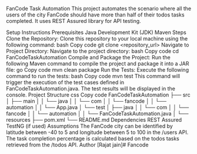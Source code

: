FanCode Task Automation
This project automates the scenario where all the users of the city FanCode should have more than half of their todos tasks completed. It uses REST Assured library for API testing.

Setup Instructions
Prerequisites
Java Development Kit (JDK)
Maven
Steps
Clone the Repository:
Clone this repository to your local machine using the following command:
bash
Copy code
git clone <repository_url>
Navigate to Project Directory:
Navigate to the project directory:
bash
Copy code
cd FanCodeTaskAutomation
Compile and Package the Project:
Run the following Maven command to compile the project and package it into a JAR file:
go
Copy code
mvn clean package
Run the Tests:
Execute the following command to run the tests:
bash
Copy code
mvn test
This command will trigger the execution of the test cases defined in FanCodeTaskAutomation.java. The test results will be displayed in the console.
Project Structure
css
Copy code
FanCodeTaskAutomation
├── src
│   ├── main
│   │   └── java
│   │       └── com
│   │           └── fancode
│   │               └── automation
│   │                   └── App.java
│   └── test
│       ├── java
│       │   └── com
│       │       └── fancode
│       │           └── automation
│       │               └── FanCodeTaskAutomation.java
│       └── resources
├── pom.xml
└── README.md
Dependencies
REST Assured
TestNG (if used)
Assumptions
The FanCode city can be identified by latitude between -40 to 5 and longitude between 5 to 100 in the /users API.
The task completion percentage is calculated based on the todos tasks retrieved from the /todos API.
Author
[Rajat jain]#   F a n c o d e  
 